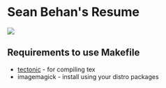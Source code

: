 # Sean Behan's Resume

![](https://github.com/codebam/resume/releases/latest/download/resume.png)

## Requirements to use Makefile

- [tectonic](https://github.com/tectonic-typesetting/tectonic) - for compiling tex
- imagemagick - install using your distro packages
